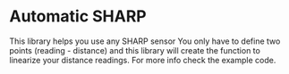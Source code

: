 # Automatic SHARP
This library helps you use any SHARP sensor
You only have to define two points (reading - distance) and this library will create the function to linearize your distance readings. 
For more info check the example code.